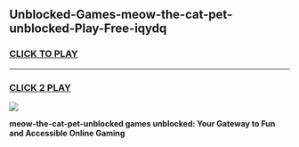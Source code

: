
## Unblocked-Games-meow-the-cat-pet-unblocked-Play-Free-iqydq
<h3>
<a href="https://premium76.site?title=meow-the-cat-pet-unblocked&ref=23A">CLICK TO PLAY</a></h3>
<hr>

<h3>
<a href="https://premium76.site?title=meow-the-cat-pet-unblocked&ref=23A">CLICK 2 PLAY</a>
  
</h3>

<a href="https://premium76.site?title=meow-the-cat-pet-unblocked&ref=23A"><img src="https://clearcache.store/games.png"></a>


**meow-the-cat-pet-unblocked games unblocked: Your Gateway to Fun and Accessible Online Gaming**
